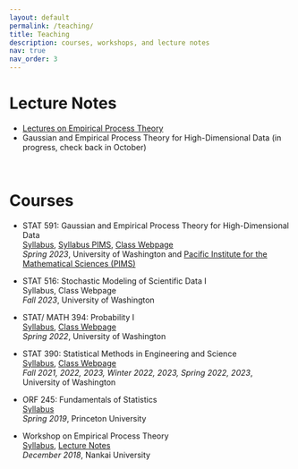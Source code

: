```yaml
---
layout: default
permalink: /teaching/
title: Teaching
description: courses, workshops, and lecture notes
nav: true
nav_order: 3
---
```


<h1 class="post-title"> Lecture Notes </h1>
<ul class="card-text font-weight-light list-group list-group-flush"> 
      <li class="list-group-item"> <a href=" /assets/pdf/empirical-proc-all-lectures.pdf" target="_new"> Lectures on Empirical Process Theory</a> </li>
      <li class="list-group-item"> Gaussian and Empirical Process Theory for High-Dimensional Data (in progress, check back in October)</li>
</ul>
<br>

<h1 class="post-title"> Courses </h1>
<ul class="font-weight-light list-group list-group-flush"> 
      <li class="list-group-item"> 
      <p> <span class="font-weight-bolder">STAT 591: Gaussian and Empirical Process Theory for High-Dimensional Data </span> <br>
      <a href="/assets/pdf/STAT 591 - Syllabus.pdf" target="_new"> Syllabus</a>, <a href="https://courses.pims.math.ca/tag/2022-2023/" target="_new">Syllabus PIMS</a>, <a href="https://canvas.uw.edu/courses/1635483" target="_new"> Class Webpage</a> <br>
      <em>Spring 2023</em>, University of Washington and <a href = "https://www.pims.math.ca" target="_new"> Pacific Institute for the Mathematical Sciences (PIMS)</a> </p>
      </li>
      <li class="list-group-item"> 
      <p>  <span class="font-weight-bolder">STAT 516: Stochastic Modeling of Scientific Data I</span> <br>
      Syllabus, Class Webpage<br>
      <em>Fall 2023</em>, University of Washington </p>
      </li>
      <li class="list-group-item"> 
      <p> <span class="font-weight-bolder">  STAT/ MATH 394: Probability I </span> <br> 
      <a href="/assets/pdf/STAT 394 - Syllabus.pdf" target="_new"> Syllabus</a>, <a href="https://canvas.uw.edu/courses/1548372" target="_new"> Class Webpage</a> <br>
      <em>Spring 2022</em>, University of Washington </p>
      </li>
      <li class="list-group-item"> 
      <p> <span class="font-weight-bolder"> STAT 390: Statistical Methods in Engineering and Science </span> <br>
      <a href="/assets/pdf/STAT 390 - Syllabus - long version-2.pdf" target="_new"> Syllabus</a>, <a href="https://canvas.uw.edu/courses/1635461" target="_new"> Class Webpage</a> <br>
      <em>Fall 2021, 2022, 2023, Winter 2022, 2023, Spring 2022, 2023</em>, University of Washington </p>
      </li>
      <li class="list-group-item"> 
      <p> <span class="font-weight-bolder"> ORF 245: Fundamentals of Statistics </span> <br>
      <a href="/assets/pdf/ORF 245_Syllabus_Updated.pdf" target="_new"> Syllabus</a> <br>
      <em>Spring 2019</em>, Princeton University</p>
      </li>
      <li class="list-group-item"> 
      <p> <span class="font-weight-bolder"> Workshop on Empirical Process Theory </span> <br>
      <a href="https://stat.nankai.edu.cn/2018/1126/c12333a129526/page.htm" target="_new"> Syllabus</a>, <a href=" /assets/pdf/empirical-proc-all-lectures.pdf" target="_new"> Lecture Notes</a> <br>
      <em>December 2018</em>, Nankai University</p>
      </li>
</ul>  
